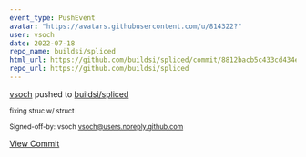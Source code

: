 ```yaml
---
event_type: PushEvent
avatar: "https://avatars.githubusercontent.com/u/814322?"
user: vsoch
date: 2022-07-18
repo_name: buildsi/spliced
html_url: https://github.com/buildsi/spliced/commit/8812bacb5c433cd434ef579e904cd75b650c30fb
repo_url: https://github.com/buildsi/spliced
---
```


<a href='https://github.com/vsoch' target='_blank'>vsoch</a> pushed to <a href='https://github.com/buildsi/spliced' target='_blank'>buildsi/spliced</a>

<small>fixing struc w/ struct

Signed-off-by: vsoch <vsoch@users.noreply.github.com></small>

<a href='https://github.com/buildsi/spliced/commit/8812bacb5c433cd434ef579e904cd75b650c30fb' target='_blank'>View Commit</a>